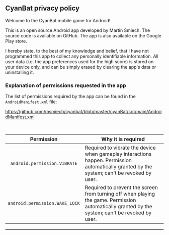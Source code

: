 ## CyanBat privacy policy

Welcome to the CyanBat mobile game for Android!

This is an open source Android app developed by Martin Smiech. The source code is available on GitHub. The app is also available on the Google Play store.

I hereby state, to the best of my knowledge and belief, that I have not programmed this app to collect any personally identifiable information. All user data (i.e. the app preferences used for the high score) is stored on your device only, and can be simply erased by clearing the app's data or uninstalling it.

### Explanation of permissions requested in the app

The list of permissions required by the app can be found in the `AndroidManifest.xml` file:

https://github.com/msmiech/cyanbat/blob/master/cyanBat/src/main/AndroidManifest.xml

<br/>

|                Permission                 | Why it is required                                                                                                                               |
|:-----------------------------------------:|--------------------------------------------------------------------------------------------------------------------------------------------------|
|       `android.permission.VIBRATE`        | Required to vibrate the device when gameplay interactions happen. Permission automatically granted by the system; can't be revoked by user.      |
|      `android.permission.WAKE_LOCK`       | Required to prevent the screen from turning off when playing the game. Permission automatically granted by the system; can't be revoked by user. |

 <hr style="border:1px solid gray">
